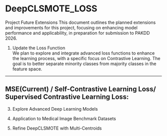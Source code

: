 # DeepCLSMOTE_LOSS

Project Future Extensions
This document outlines the planned extensions and improvements for this project, focusing on enhancing model performance and applicability, in preparation for submission to PAKDD 2026.  

1. Update the Loss Function     
We plan to explore and integrate advanced loss functions to enhance the learning process, with a specific focus on Contrastive Learning. The goal is to better separate minority classes from majority classes in the feature space.  
---
   MSE(Current) / Self-Contrastive Learning Loss/ Supervised Contrastive Learning Loss:
---
3. Explore Advanced Deep Learning Models

4. Application to Medical Image Benchmark Datasets

5. Refine DeepCLSMOTE with Multi-Centroids
